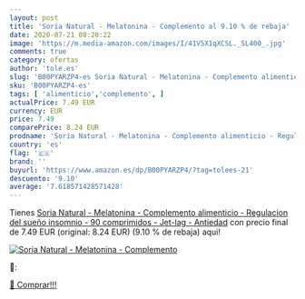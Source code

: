 ```yaml
---
layout: post
title: 'Soria Natural - Melatonina - Complemento al 9.10 % de rebaja'
date: 2020-07-21 08:20:22
image: 'https://m.media-amazon.com/images/I/41V5X1qXCSL._SL400_.jpg'
comments: true
category: ofertas
author: 'tole.es'
slug: 'B00PYARZP4-es Soria Natural - Melatonina - Complemento alimenticio -...'
sku: 'B00PYARZP4-es'
tags: [ 'alimenticio','complemento', ]
actualPrice: 7.49 EUR
currency: EUR
price: 7.49
comparePrice: 8.24 EUR
prodname: 'Soria Natural - Melatonina - Complemento alimenticio - Regulacion del sueño  insomnio - 90 comprimidos - Jet-lag - Antiedad'
country: 'es'
flag: '🇪🇸'
brand: ''
buyurl: 'https://www.amazon.es/dp/B00PYARZP4/?tag=tolees-21'
descuento: '9.10'
average: '7.618571428571428'
---
```


Tienes [Soria Natural - Melatonina - Complemento alimenticio - Regulacion del sueño  insomnio - 90 comprimidos - Jet-lag - Antiedad](https://www.amazon.es/dp/B00PYARZP4/?tag=tolees-21) con precio final de  7.49 EUR (original: 8.24 EUR) (9.10 %  de rebaja) aqui!

[![Soria Natural - Melatonina - Complemento](https://m.media-amazon.com/images/I/41V5X1qXCSL._SL400_.jpg)](https://www.amazon.es/dp/B00PYARZP4/?tag=tolees-21)

🔎:


[🛒 Comprar!!!](https://www.amazon.es/dp/B00PYARZP4/?tag=tolees-21)
